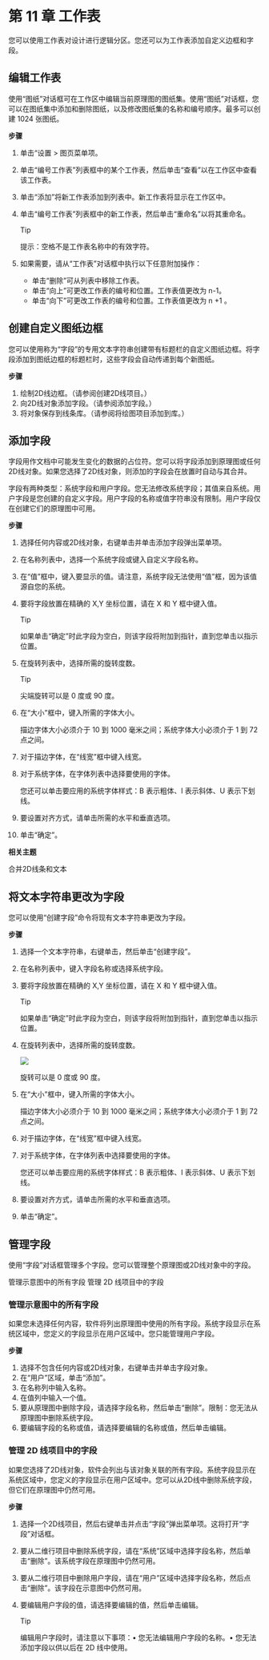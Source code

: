 # 第 11 章 工作表

您可以使用工作表对设计进行逻辑分区。您还可以为工作表添加自定义边框和字段。

## 编辑工作表

使用“图纸”对话框可在工作区中编辑当前原理图的图纸集。使用“图纸”对话框，您可以在图纸集中添加和删除图纸，以及修改图纸集的名称和编号顺序。最多可以创建 1024 张图纸。

**步骤**

1. 单击“设置 \> 图页菜单项。
2. 单击“编号工作表”列表框中的某个工作表，然后单击“查看”以在工作区中查看该工作表。
3. 单击“添加”将新工作表添加到列表中。新工作表将显示在工作区中。
4. 单击“编号工作表”列表框中的新工作表，然后单击“重命名”以将其重命名。 

    > [!TIP]
    > 
    > 提示：空格不是工作表名称中的有效字符。

5. 如果需要，请从“工作表”对话框中执行以下任意附加操作：

   - 单击“删除”可从列表中移除工作表。
   - 单击“向上”可更改工作表的编号和位置。工作表值更改为 n-1。
   - 单击“向下”可更改工作表的编号和位置。工作表值更改为 n $+1$ 。

## 创建自定义图纸边框

您可以使用称为“字段”的专用文本字符串创建带有标题栏的自定义图纸边框。将字段添加到图纸边框的标题栏时，这些字段会自动传递到每个新图纸。

**步骤**

1. 绘制2D线边框。（请参阅创建2D线项目。）
2. 向2D线对象添加字段。（请参阅添加字段。）
3. 将对象保存到线条库。（请参阅将绘图项目添加到库。）

## 添加字段

字段用作文档中可能发生变化的数据的占位符。您可以将字段添加到原理图或任何2D线对象。如果您选择了2D线对象，则添加的字段会在放置时自动与其合并。

字段有两种类型：系统字段和用户字段。您无法修改系统字段；其值来自系统。用户字段是您创建的自定义字段。用户字段的名称或值字符串没有限制。用户字段仅在创建它们的原理图中可用。

**步骤**

1. 选择任何内容或2D线对象，右键单击并单击添加字段弹出菜单项。
2. 在名称列表中，选择一个系统字段或键入自定义字段名称。
3. 在“值”框中，键入要显示的值。请注意，系统字段无法使用“值”框，因为该值源自您的系统。
4. 要将字段放置在精确的 X,Y 坐标位置，请在 X 和 Y 框中键入值。

    > [!TIP]
    > 
    > 如果单击“确定”时此字段为空白，则该字段将附加到指针，直到您单击以指示位置。

5. 在旋转列表中，选择所需的旋转度数。

    > [!TIP]
    > 
    > 尖端旋转可以是 0 度或 90 度。

6. 在“大小”框中，键入所需的字体大小。

    描边字体大小必须介于 10 到 1000 毫米之间；系统字体大小必须介于 1 到 72 点之间。

7. 对于描边字体，在“线宽”框中键入线宽。
8. 对于系统字体，在字体列表中选择要使用的字体。

    您还可以单击要应用的系统字体样式：B 表示粗体、I 表示斜体、U 表示下划线。

9. 要设置对齐方式，请单击所需的水平和垂直选项。
10. 单击“确定”。

**相关主题**

合并2D线条和文本

## 将文本字符串更改为字段

您可以使用“创建字段”命令将现有文本字符串更改为字段。

**步骤**

1. 选择一个文本字符串，右键单击，然后单击“创建字段”。
2. 在名称列表中，键入字段名称或选择系统字段。
3. 要将字段放置在精确的 X,Y 坐标位置，请在 X 和 Y 框中键入值。

    > [!TIP]
    > 
    > 如果单击“确定”时此字段为空白，则该字段将附加到指针，直到您单击以指示位置。

4. 在旋转列表中，选择所需的旋转度数。

    ![](/images/8c6f86758be207d59d5d25a3c3e4b059cb322ca8ad8eb47ad30421c48fac9b54.jpg)
    
    旋转可以是 0 度或 90 度。

5. 在“大小”框中，键入所需的字体大小。

    描边字体大小必须介于 10 到 1000 毫米之间；系统字体大小必须介于 1 到 72 点之间。

6. 对于描边字体，在“线宽”框中键入线宽。
7. 对于系统字体，在字体列表中选择要使用的字体。

    您还可以单击要应用的系统字体样式：B 表示粗体、I 表示斜体、U 表示下划线。

8. 要设置对齐方式，请单击所需的水平和垂直选项。
9. 单击“确定”。

## 管理字段

使用“字段”对话框管理多个字段。您可以管理整个原理图或2D线对象中的字段。

管理示意图中的所有字段 管理 2D 线项目中的字段

### 管理示意图中的所有字段

如果您未选择任何内容，软件将列出原理图中使用的所有字段。系统字段显示在系统区域中，您定义的字段显示在用户区域中。您只能管理用户字段。

**步骤**

1. 选择不包含任何内容或2D线对象，右键单击并单击字段对象。
2. 在“用户”区域，单击“添加”。
3. 在名称列中输入名称。
4. 在值列中输入一个值。
5. 要从原理图中删除字段，请选择字段名称，然后单击“删除”。限制：您无法从原理图中删除系统字段。
6. 要编辑字段的名称或值，请选择要编辑的名称或值，然后单击编辑。

### 管理 2D 线项目中的字段

如果您选择了2D线对象，软件会列出与该对象关联的所有字段。系统字段显示在系统区域中，您定义的字段显示在用户区域中。您可以从2D线中删除系统字段，但它们在原理图中仍然可用。

**步骤**

1. 选择一个2D线项目，然后右键单击并点击“字段”弹出菜单项。这将打开“字段”对话框。
2. 要从二维行项目中删除系统字段，请在“系统”区域中选择字段名称，然后单击“删除”。该系统字段在原理图中仍然可用。
3. 要从二维行项目中删除用户字段，请在“用户”区域中选择字段名称，然后点击“删除”。该字段在示意图中仍然可用。
4. 要编辑用户字段的值，请选择要编辑的值，然后单击编辑。

    > [!TIP]
    > 
    > 编辑用户字段时，请注意以下事项：• 您无法编辑用户字段的名称。• 您无法添加字段以供以后在 2D 线中使用。

